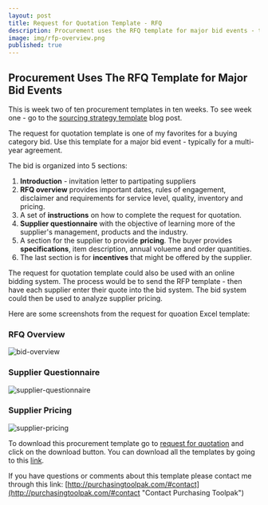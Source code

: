 ```yaml
---
layout: post
title: Request for Quotation Template - RFQ
description: Procurement uses the RFQ template for major bid events - typically for a multi-year agreement.
image: img/rfp-overview.png
published: true
---
```

## Procurement Uses The RFQ Template for Major Bid Events

This is week two of ten procurement templates in ten weeks. To see week one - go to the [sourcing strategy template]({{site.baseurl}}/2017/04/07/sourcing-strategy-template) blog post.

The request for quotation template is one of my favorites for a buying category bid. Use this template for a major bid event - typically for a multi-year agreement.

The bid is organized into 5 sections: <!--more-->
1. **Introduction** - invitation letter to partipating suppliers
2. **RFQ overview** provides important dates, rules of engagement, disclaimer and requirements for service level, quality, inventory and pricing.
3. A set of **instructions** on how to complete the request for quotation.
4. **Supplier questionnaire** with the objective of learning more of the supplier's management, products and the industry.
5. A section for the supplier to provide **pricing**. The buyer provides **specifications**, item description, annual volueme and order quantities.
6. The last section is for **incentives** that might be offered by the supplier.

The request for quotation template could also be used with an online bidding system. The process would be to send the RFP template - then have each supplier enter their quote into the bid system. The bid system could then be used to analyze supplier pricing.

Here are some screenshots from the request for quoation Excel template:
<div style="text-align:left" markdown="1">

### RFQ Overview

![bid-overview]({{site.baseurl}}/img/rfp-overview.png)

### Supplier Questionnaire

![supplier-questionnaire]({{site.baseurl}}/img/rfp-questionnaire.png)

### Supplier Pricing

![supplier-pricing]({{site.baseurl}}/img/rfp-pricing.png)

</div>

To download this procurement template go to <a href="https://github.com/purchasingtoolpak/purchasingtoolpak/blob/master/strategic-sourcing/bid-analysis/rfp-major-bid-template.xlsx">request for quotation</a> and click on the download button. You can download all the templates by going to this <a href="http://purchasingtoolpak.com/#team">link</a>.

If you have questions or comments about this template please contact me through this link:
[http://purchasingtoolpak.com/#contact](http://purchasingtoolpak.com/#contact "Contact Purchasing Toolpak")
